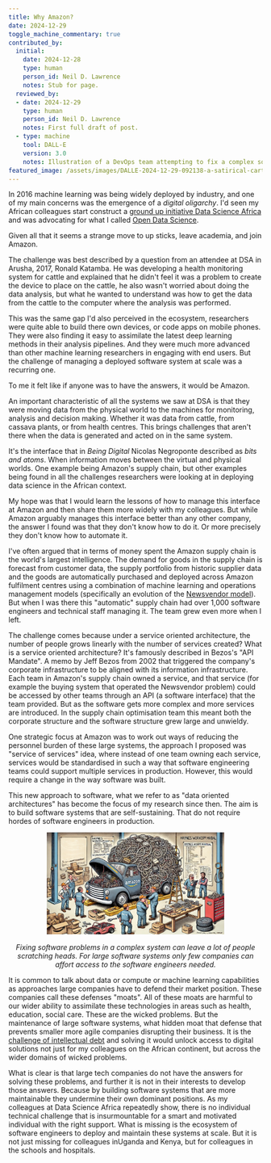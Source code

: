 ```yaml
---
title: Why Amazon?
date: 2024-12-29
toggle_machine_commentary: true
contributed_by:
  initial:
    date: 2024-12-28
    type: human
    person_id: Neil D. Lawrence
    notes: Stub for page.
  reviewed_by:
  - date: 2024-12-29
    type: human
    person_id: Neil D. Lawrence
	notes: First full draft of post.
  - type: machine
    tool: DALL-E
    version: 3.0
    notes: Illustration of a DevOps team attempting to fix a complex software system in the form of an Amazon truck with complex maintenance manuals. 
featured_image: /assets/images/DALLE-2024-12-29-092138-a-satirical-cartoon-picturing-amazon-as-a-broken-down-vehicle-in-a-repair-garage-the-vehicle-resembles-a-hybrid-between-a-massive-delivery-truck-and.webp
---
```


In 2016 machine learning was being widely deployed by industry, and one of my main concerns was the emergence of a *digital oligarchy*. I'd seen my African colleagues start construct a [ground up initiative Data Science Africa](/initiatives/data-science-africa-ii) and was advocating for what I called [Open Data Science](/archive/open-data-science-initiative/).

Given all that it seems a strange move to up sticks, leave academia, and join Amazon.

The challenge was best described by a question from an attendee at DSA in Arusha, 2017, Ronald Katamba. He was developing a health monitoring system for cattle and explained that he didn't feel it was a problem to create the device to place on the cattle, he also wasn't worried about doing the data analysis, but what he wanted to understand was how to get the data from the cattle to the computer where the analysis was performed.

This was the same gap I'd also perceived in the ecosystem, researchers were quite able to build there own devices, or code apps on mobile phones. They were also finding it easy to assimilate the latest deep learning methods in their analysis pipelines. And they were much more advanced than other machine learning researchers in engaging with end users. But the challenge of managing a deployed software system at scale was a recurring one.

To me it felt like if anyone was to have the answers, it would be Amazon. 

An important characteristic of all the systems we saw at DSA is that they were moving data from the physical world to the machines for monitoring, analysis and decision making. Whether it was data from cattle, from cassava plants, or from health centres. This brings challenges that aren't there when the data is generated and acted on in the same system. 

It's the interface that in *Being Digital* Nicolas Negroponte described as *bits and atoms*. When information moves between the virtual and physical worlds. One example being Amazon's supply chain, but other examples being found in all the challenges researchers were looking at in deploying data science in the African context.

My hope was that I would learn the lessons of how to manage this interface at Amazon and then share them more widely with my colleagues. But while Amazon arguably manages this interface better than any other company, the answer I found was that they don't know how to do it. Or more precisely they don't know how to automate it.

I've often argued that in terms of money spent the Amazon supply chain is the world's largest intelligence. The demand for goods in the supply chain is forecast from customer data, the supply portfolio from historic supplier data and the goods are automatically purchased and deployed across Amazon fulfilment centres using a combination of machine learning and operations management models (specifically an evolution of the [Newsvendor model](https://en.wikipedia.org/wiki/Newsvendor_model)). But when I was there this "automatic" supply chain had over 1,000 software engineers and technical staff managing it. The team grew even more when I left. 

The challenge comes because under a service oriented architecture, the number of people grows linearly with the number of services created? What is a service oriented architecture? It's famously described in Bezos's "API Mandate". A memo by Jeff Bezos from 2002 that triggered the company's corporate infrastructure to be aligned with its information infrastructure. Each team in Amazon's supply chain owned a service, and that service (for example the buying system that operated the Newsvendor problem) could be accessed by other teams through an API (a software interface) that the team provided. But as the software gets more complex and more services are introduced. In the supply chain optimisation team this meant both the corporate structure and the software structure grew large and unwieldy.

One strategic focus at Amazon was to work out ways of reducing the personnel burden of these large systems, the approach I proposed was "service of services" idea, where instead of one team owning each service, services would be standardised in such a way that software engineering teams could support multiple services in production. However, this would require a change in the way software was built. 

This new approach to software, what we refer to as "data oriented architectures" has become the focus of my research since then. The aim is to build software systems that are self-sustaining. That do not require hordes of software engineers in production. 

<center>

<img src="/assets/images/DALLE-2024-12-29-092138-a-satirical-cartoon-picturing-amazon-as-a-broken-down-vehicle-in-a-repair-garage-the-vehicle-resembles-a-hybrid-between-a-massive-delivery-truck-and.webp" alt="Satirical cartoon of an Amazon Ops team inspecting the supply chain software in an effort to try and solve a problem." width="70%">

<i>Fixing software problems in a complex system can leave a lot of people scratching heads. For large software systems only few companies can affort access to the software engineers needed.</i> 

</center>

It is common to talk about data or compute or machine learning capabilities as approaches large companies have to defend their market position. These companies call these defenses "moats". All of these moats are harmful to our wider ability to assimilate these technologies in areas such as health, education, social care. These are the wicked problems. But the maintenance of large software systems, what hidden moat that defense that prevents smaller more agile companies disrupting their business. It is the [challenge of intellectual debt](/reflections/the-great-ai-fallacy/) and solving it would unlock access to digital solutions not just for my colleagues on the African continent, but across the wider domains of wicked problems.

What is clear is that large tech companies do not have the answers for solving these problems, and further it is not in their interests to develop those answers. Because by building software systems that are more maintainable they undermine their own dominant positions. As my colleagues at Data Science Africa repeatedly show, there is no individual technical challenge that is insurmountable for a smart and motivated individual with the right support. What is missing is the ecosystem of software engineers to deploy and maintain these systems at scale. But it is not just missing for colleagues inUganda and Kenya, but for colleagues in the schools and hospitals.
